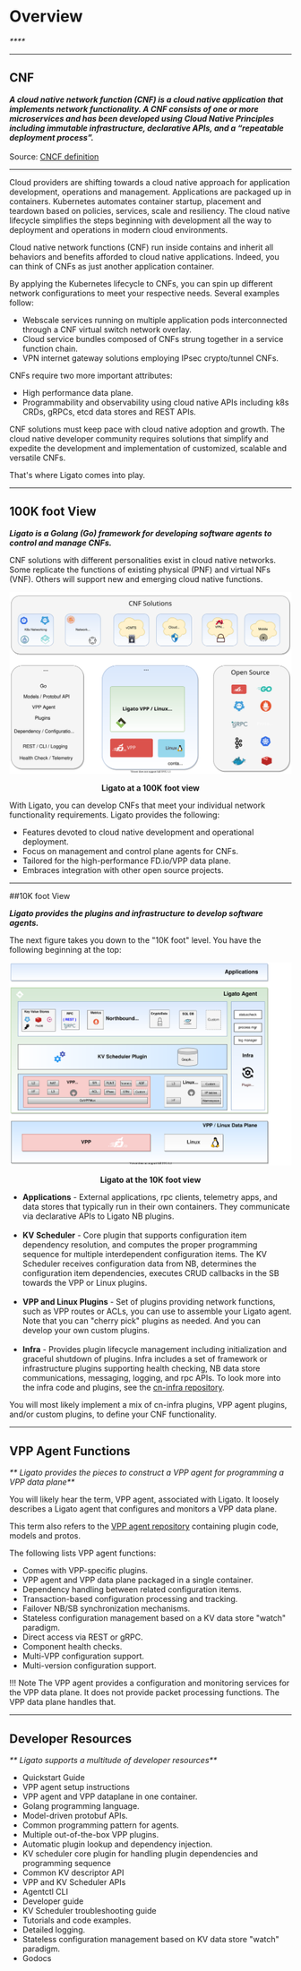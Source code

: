 # Overview

_****_

---

## CNF

_**A cloud native network function (CNF) is a cloud native application that implements network functionality. A CNF consists of one or more microservices and has been developed using Cloud Native Principles including immutable infrastructure, declarative APIs, and a “repeatable deployment process”.**_<br></br>Source: [CNCF definition](https://github.com/cncf/telecom-user-group/blob/master/whitepaper/cloud_native_thinking_for_telecommunications.md#14-cloud-native-network-functions)

---

Cloud providers are shifting towards a cloud native approach for application development, operations and management. Applications are packaged up in containers. Kubernetes automates container startup, placement and teardown based on policies, services, scale and resiliency. The cloud native lifecycle simplifies the steps beginning with development all the way to deployment and operations in modern cloud environments. 

Cloud native network functions (CNF) run inside contains and inherit all behaviors and benefits afforded to cloud native applications. Indeed, you can think of CNFs as just another application container. 

By applying the Kubernetes lifecycle to CNFs, you can spin up different network configurations to meet your respective needs. Several examples follow:

- Webscale services running on multiple application pods interconnected through a CNF virtual switch network overlay.
- Cloud service bundles composed of CNFs strung together in a service function chain.
- VPN internet gateway solutions employing IPsec crypto/tunnel CNFs. 

CNFs require two more important attributes:

- High performance data plane.
- Programmability and observability using cloud native APIs including k8s CRDs, gRPCs, etcd data stores and REST APIs.

CNF solutions must keep pace with cloud native adoption and growth. The cloud native developer community requires solutions that simplify and expedite the development and implementation of customized, scalable and versatile CNFs. 

That's where Ligato comes into play.

---

## 100K foot View

_**Ligato is a Golang (Go) framework for developing software agents to control and manage CNFs.**_

CNF solutions with different personalities exist in cloud native networks. Some replicate the functions of existing physical (PNF) and virtual NFs (VNF). Others will support new and emerging cloud native functions.

![overview][docs-overview-100k]
<p style="text-align: center; font-weight: bold">Ligato at a 100K foot view</p>

With Ligato, you can develop CNFs that meet your individual network functionality requirements. Ligato provides the following: 

- Features devoted to cloud native development and operational deployment.
- Focus on management and control plane agents for CNFs.
- Tailored for the high-performance FD.io/VPP data plane.
- Embraces integration with other open source projects.   
  

--- 

##10K foot View

_**Ligato provides the plugins and infrastructure to develop software agents.**_

The next figure takes you down to the "10K foot" level. You have the following beginning at the top:

![docs-overview-10k][docs-overview-10k]
<p style="text-align: center; font-weight: bold">Ligato at the 10K foot view</p>

- **Applications** - External applications, rpc clients, telemetry apps, and data stores that typically run in their own containers. They communicate via declarative APIs to Ligato NB plugins.
<br></br>
- **KV Scheduler** - Core plugin that supports configuration item dependency resolution, and computes the proper programming sequence for multiple interdependent configuration items. The KV Scheduler receives configuration data from NB, determines the configuration item dependencies, executes CRUD callbacks in the SB towards the VPP or Linux plugins.
<br></br>
- **VPP and Linux Plugins** - Set of plugins providing network functions, such as VPP routes or ACLs, you can use to assemble your Ligato agent. Note that you can "cherry pick" plugins as needed. And you can develop your own custom plugins.
<br></br>
- **Infra** - Provides plugin lifecycle management including initialization and graceful shutdown of plugins. Infra includes a set of framework or infrastructure plugins supporting health checking, NB data store communications, messaging, logging, and rpc APIs. To look more into the infra code and plugins, see the [cn-infra repository](https://github.com/ligato/cn-infra). 
       

You will most likely implement a mix of cn-infra plugins, VPP agent plugins, and/or custom plugins, to define your CNF functionality.

---

## VPP Agent Functions

_** Ligato provides the pieces to construct a VPP agent for programming a VPP data plane**_

You will likely hear the term, VPP agent, associated with Ligato. It loosely describes a Ligato agent that configures and monitors a VPP data plane.

This term also refers to the [VPP agent repository](https://github.com/ligato/vpp-agent) containing plugin code, models and protos.

The following lists VPP agent functions: 

* Comes with VPP-specific plugins.
* VPP agent and VPP data plane packaged in a single container.
* Dependency handling between related configuration items.
* Transaction-based configuration processing and tracking.
* Failover NB/SB synchronization mechanisms.
* Stateless configuration management based on a KV data store "watch" paradigm.
* Direct access via REST or gRPC.
* Component health checks.
* Multi-VPP configuration support.
* Multi-version configuration support.

!!! Note
    The VPP agent provides a configuration and monitoring services for the VPP data plane. It does not provide packet processing functions. The VPP data plane handles that. 
 

---


## Developer Resources

_** Ligato supports a multitude of developer resources**_

- Quickstart Guide
- VPP agent setup instructions 
- VPP agent and VPP dataplane in one container.
- Golang programming language.
- Model-driven protobuf APIs.
- Common programming pattern for agents.
- Multiple out-of-the-box VPP plugins.
- Automatic plugin lookup and dependency injection.
- KV scheduler core plugin for handling plugin dependencies and programming sequence
- Common KV descriptor API
- VPP and KV Scheduler APIs
- Agentctl CLI
- Developer guide
- KV Scheduler troubleshooting guide
- Tutorials and code examples.
- Detailed logging.
- Stateless configuration management based on KV data store "watch" paradigm.
- Godocs

[docs-overview-100k]: ../img/intro/docs-overview-ligato.svg
[docs-overview-10k]: ../img/intro/docs-overview-10k.svg









  

